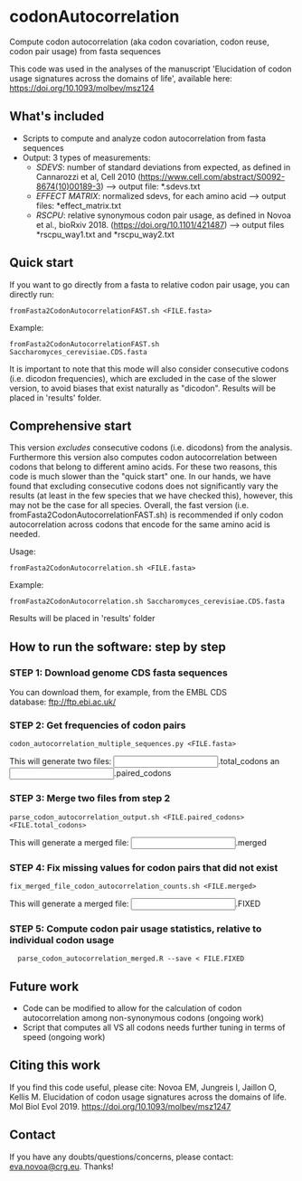 # codonAutocorrelation
Compute codon autocorrelation (aka codon covariation, codon reuse, codon pair usage) from fasta sequences

This code was used in the analyses of the manuscript 'Elucidation of codon usage signatures across the domains of life', available here: https://doi.org/10.1093/molbev/msz124

## What's included
- Scripts to compute and analyze codon autocorrelation from fasta sequences 
- Output: 3 types of measurements: 
  * *SDEVS*: number of standard deviations from expected, as defined in Cannarozzi et al, Cell 2010 (https://www.cell.com/abstract/S0092-8674(10)00189-3) 
  --> output file: *.sdevs.txt
  * *EFFECT MATRIX*: normalized sdevs, for each amino acid 
  --> output files: *effect_matrix.txt  
  * *RSCPU*: relative synonymous codon pair usage, as defined in Novoa et al., bioRxiv 2018. (https://doi.org/10.1101/421487) 
   --> output files *rscpu_way1.txt and *rscpu_way2.txt

## Quick start
If you want to go directly from a fasta to relative codon pair usage, you can directly run:
```
fromFasta2CodonAutocorrelationFAST.sh <FILE.fasta>
```
Example: 
```
fromFasta2CodonAutocorrelationFAST.sh Saccharomyces_cerevisiae.CDS.fasta
```
It is important to note that this mode will also consider consecutive codons (i.e. dicodon frequencies), which are excluded in the case of the slower version, to avoid biases that exist naturally as "dicodon".  Results will be placed in 'results' folder.

## Comprehensive start
This version *excludes* consecutive codons (i.e. dicodons) from the analysis. Furthermore this version also computes codon autocorrelation between codons that belong to different amino acids. For these two reasons, this code is much slower than the "quick start" one. In our hands, we have found that excluding consecutive codons does not significantly vary the results (at least in the few species that we have checked this), however, this may not be the case for all species. 
Overall, the fast version (i.e. fromFasta2CodonAutocorrelationFAST.sh) is recommended if only codon autocorrelation across codons that encode for the same amino acid is needed.

Usage: 
```
fromFasta2CodonAutocorrelation.sh <FILE.fasta>
```
Example: 
```
fromFasta2CodonAutocorrelation.sh Saccharomyces_cerevisiae.CDS.fasta
```
Results will be placed in 'results' folder

## How to run the software: step by step

### STEP 1: Download genome CDS fasta sequences
You can download them, for example, from the EMBL CDS database: ftp://ftp.ebi.ac.uk/

### STEP 2: Get frequencies of codon pairs 

```
codon_autocorrelation_multiple_sequences.py <FILE.fasta> 
```
This will generate two files: <INPUT>.total_codons an <INPUT>.paired_codons

### STEP 3: Merge two files from step 2
```
parse_codon_autocorrelation_output.sh <FILE.paired_codons> <FILE.total_codons>

```
This will generate a merged file: <INPUT>.merged

### STEP 4: Fix missing values for codon pairs that did not exist
```
fix_merged_file_codon_autocorrelation_counts.sh <FILE.merged>
```
This will generate a merged file: <INPUT>.FIXED

### STEP 5: Compute codon pair usage statistics, relative to individual codon usage
```
  parse_codon_autocorrelation_merged.R --save < FILE.FIXED
```

## Future work
- Code can be modified to allow for the calculation of codon autocorrelation among non-synonymous codons (ongoing work)
- Script that computes all VS all codons needs further tuning in terms of speed (ongoing work)

## Citing this work

If you find this code useful, please cite: Novoa EM, Jungreis I, Jaillon O, Kellis M. Elucidation of codon usage signatures across the domains of life. Mol Biol Evol 2019. https://doi.org/10.1093/molbev/msz1247

## Contact

If you have any doubts/questions/concerns, please contact: eva.novoa@crg.eu. Thanks!

